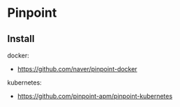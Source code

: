 # Pinpoint

## Install

docker:

- https://github.com/naver/pinpoint-docker

kubernetes:

- https://github.com/pinpoint-apm/pinpoint-kubernetes
